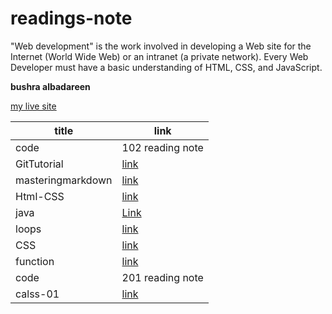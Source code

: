 # readings-note

"Web development" is the work involved in developing a Web site for the Internet (World Wide Web) or an intranet (a private network). Every Web Developer must have a basic understanding of HTML, CSS, and JavaScript.

**bushra albadareen**

[my live site](https://bushra-albadareen.github.io/readings-note/)

title| link
 --------------| ----------------------------------------------------------------------
 code| 102 reading note
 GitTutorial| [link](https://bushra-albadareen.github.io/readings-note/GitTutorial)
 masteringmarkdown | [link](https://bushra-albadareen.github.io/readings-note/masteringmarkdown)
 Html-CSS| [link](https://bushra-albadareen.github.io/readings-note/Html-CSS)
 java|[Link](https://bushra-albadareen.github.io/readings-note/java)
 loops|[link](https://bushra-albadareen.github.io/readings-note/loops)
 CSS|[link](https://bushra-albadareen.github.io/readings-note/CSS)
 function|[link](https://bushra-albadareen.github.io/readings-note/function)
 code|201 reading note
 calss-01| [link](https://bushra-albadareen.github.io/readings-note/calss-01)
 

